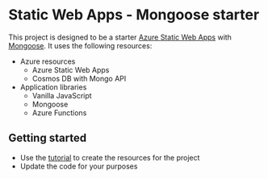 # Static Web Apps - Mongoose starter

This project is designed to be a starter [Azure Static Web Apps](https://docs.microsoft.com/azure/static-web-apps/overview) with [Mongoose](https://mongoosejs.com/). It uses the following resources:

- Azure resources
  - Azure Static Web Apps
  - Cosmos DB with Mongo API
- Application libraries
  - Vanilla JavaScript
  - Mongoose
  - Azure Functions

## Getting started

- Use the [tutorial](link) to create the resources for the project
- Update the code for your purposes
